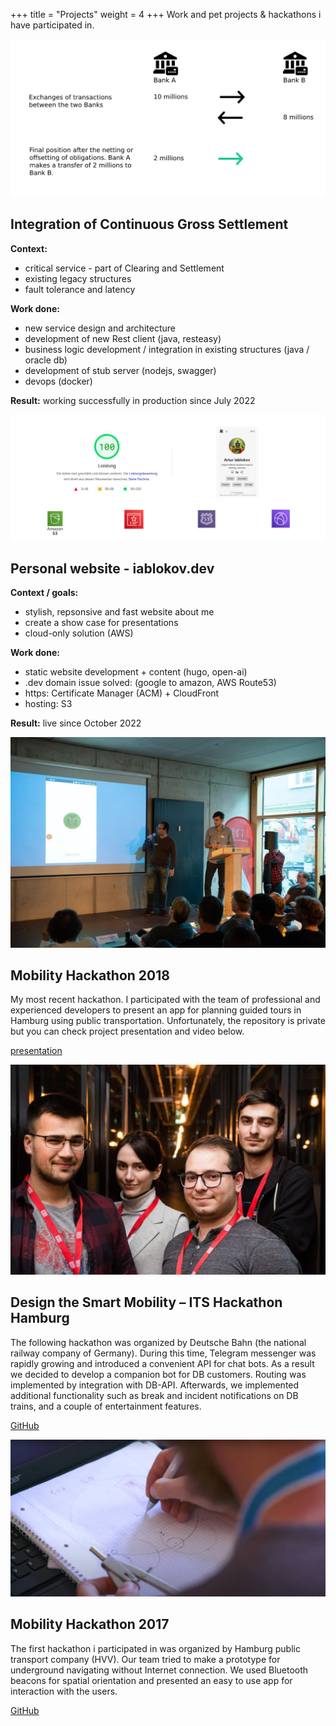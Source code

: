 +++
title = "Projects"
weight = 4
+++
Work and pet projects & hackathons i have participated in.

![website](images/clearing.png)

## Integration of Continuous Gross Settlement

**Context:**
- critical service - part of Clearing and Settlement 
- existing legacy structures
- fault tolerance and latency

**Work done:**
- new service design and architecture 
- development of new Rest client (java, resteasy)
- business logic development / integration in existing structures (java / oracle db) 
- development of stub server (nodejs, swagger)
- devops (docker)

**Result:** working successfully in production since July 2022

![website](images/web.jpg)

## Personal website - iablokov.dev

**Context / goals:**
- stylish, repsonsive and fast website about me
- create a show case for presentations
- cloud-only solution (AWS)

**Work done:**
- static website development + content (hugo, open-ai) 
- .dev domain issue solved: (google to amazon, AWS Route53)
- https: Certificate Manager (ACM) + CloudFront 
- hosting: S3

**Result:** live since October 2022

![hackathon2018_hvv](images/hackathon_2018_hvv.jpg)

## Mobility Hackathon 2018

My most recent hackathon. I participated with the team of professional and experienced developers to present an app for planning guided tours in Hamburg using public transportation. Unfortunately, the repository is private but you can check project presentation and video below. 

[presentation](files/tripassisto.pdf)

![hackathon2018_db](images/hackathon_2018_db.jpg)

## Design the Smart Mobility – ITS Hackathon Hamburg

The following hackathon was organized by Deutsche Bahn (the national railway company of Germany). During this time, Telegram messenger was rapidly growing and introduced a convenient API for chat bots. As a result we decided to develop a companion bot for DB customers. Routing was implemented by integration with DB-API. Afterwards, we implemented additional functionality such as break and incident notifications on DB trains, and a couple of entertainment features.

[GitHub](https://github.com/artyapple/dbhero)

![hackathon2017](images/hackathon_2017.jpg)

## Mobility Hackathon 2017

The first hackathon i participated in was organized by Hamburg public transport company (HVV). Our team tried to make a prototype for underground navigating without Internet connection. We used Bluetooth beacons for spatial orientation and presented an easy to use app for interaction with the users.

[GitHub](https://github.com/artyapple/Indoor_navigation)
